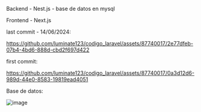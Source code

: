 Backend - Nest.js - base de datos en mysql

Frontend - Next.js

last commit - 14/06/2024:



https://github.com/luminate123/codigo_laravel/assets/87740017/2e77dfeb-07b4-4bd6-888d-cbd2f697d422





first commit:



https://github.com/luminate123/codigo_laravel/assets/87740017/0a3d12d6-989d-44e0-8583-19819ead4051

Base de datos:

![image](https://github.com/luminate123/codigo_laravel/assets/87740017/16bed3fb-9668-4218-bede-05e228922738)
